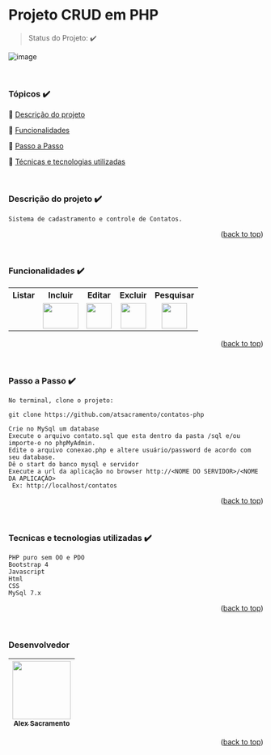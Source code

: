 <h1>Projeto CRUD em PHP</h1> 

> Status do Projeto: :heavy_check_mark:

![image](https://user-images.githubusercontent.com/3989232/145018620-06dbfdf0-227b-4226-a3b6-dc5a653eca8a.png)

<br>
<div id="top"></div>

### Tópicos  :heavy_check_mark:

:small_blue_diamond: [Descrição do projeto](#descrição-do-projeto-heavy_check_mark)

:small_blue_diamond: [Funcionalidades](#funcionalidades-heavy_check_mark)

:small_blue_diamond: [Passo a Passo](#passo-a-passo-heavy_check_mark)

:small_blue_diamond: [Técnicas e tecnologias utilizadas](#tecnicas-e-tecnologias-utilizadas-heavy_check_mark)

<br>

### Descrição do projeto :heavy_check_mark: 

```
Sistema de cadastramento e controle de Contatos.
```
<p align="right">(<a href="#top">back to top</a>)</p>

<br>

### Funcionalidades :heavy_check_mark:

<table border=0 width="400px">
 <tr>
  <th>Listar</th>
  <th>Incluir</th>
  <th>Editar</th>
  <th>Excluir</th>
  <th>Pesquisar</th>
 </tr>
 <tr>
  <td></td>
  <td style="text-align: center"><img src="https://user-images.githubusercontent.com/3989232/145018930-2e069166-c542-4889-849d-8a1dd87d0ef2.png" width=70 height=50></td>
  <td style="text-align: center"><img src="https://user-images.githubusercontent.com/3989232/145019056-8461d63c-06ad-4d33-956e-9c63b60ba54a.png" width=50 height=50></td>
  <td style="text-align: center"><img src="https://user-images.githubusercontent.com/3989232/145019103-6b58e6cc-7480-418d-ac19-870ee8fcc576.png" width=50 height=50></td>
  <td style="text-align: center"><img src="https://user-images.githubusercontent.com/3989232/145019156-78148e28-7edb-4694-aa86-1563675cafe5.png" width=50 height=50></td>
 </tr>
</table>
<p align="right">(<a href="#top">back to top</a>)</p>
<br>

### Passo a Passo :heavy_check_mark:

```
No terminal, clone o projeto: 

git clone https://github.com/atsacramento/contatos-php

Crie no MySql um database
Execute o arquivo contato.sql que esta dentro da pasta /sql e/ou importe-o no phpMyAdmin.
Edite o arquivo conexao.php e altere usuário/password de acordo com seu database.
Dê o start do banco mysql e servidor
Execute a url da aplicação no browser http://<NOME DO SERVIDOR>/<NOME DA APLICAÇÂO>
 Ex: http://localhost/contatos
```
<p align="right">(<a href="#top">back to top</a>)</p>
<br>

### Tecnicas e tecnologias utilizadas :heavy_check_mark:

```
PHP puro sem OO e PDO
Bootstrap 4
Javascript
Html
CSS
MySql 7.x
```
<p align="right">(<a href="#top">back to top</a>)</p>
<br>

### Desenvolvedor

| [<img src="https://avatars.githubusercontent.com/atsacramento" width=115><br><sub>Alex Sacramento</sub>](https://github.com/atsacramento) |
| :---: |
<p align="right">(<a href="#top">back to top</a>)</p>
<br>
